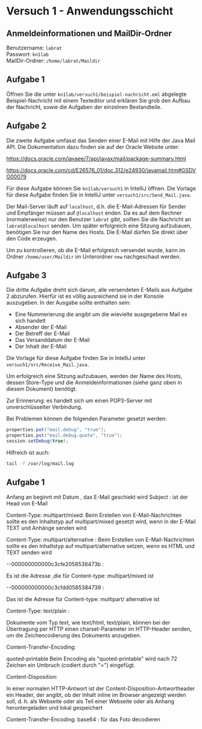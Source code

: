 # Versuch 1 - Anwendungsschicht

## Anmeldeinformationen und MailDir-Ordner

Benutzername: `labrat`<br>
Passwort: `kn1lab`<br>
MailDir-Ordner: `/home/labrat/Maildir`

## Aufgabe 1

Öffnen Sie die unter `kn1lab/versuch1/beispiel-nachricht.eml` abgelegte Beispiel-Nachricht mit einem Texteditor und erklären Sie grob den Aufbau der Nachricht, sowie die Aufgaben der einzelnen Bestandteile.

## Aufgabe 2

Die zweite Aufgabe umfasst das Senden einer E-Mail mit Hilfe der Java Mail API. Die Dokumentation dazu finden sie auf der Oracle Website unter:

<https://docs.oracle.com/javaee/7/api/javax/mail/package-summary.html>

<https://docs.oracle.com/cd/E26576_01/doc.312/e24930/javamail.htm#GSDVG00079>

Für diese Aufgabe können Sie `kn1lab/versuch1` in IntelliJ öffnen. 
Die Vorlage für diese Aufgabe finden Sie in IntelliJ unter `versuch1/src/Send_Mail.java`.

Der Mail-Server läuft auf `localhost`, d.h. die E-Mail-Adressen für Sender und Empfänger müssen auf `@localhost` enden. Da es auf dem Rechner (normalerweise) nur den Benutzer `labrat` gibt, sollten Sie die Nachricht an `labrat@localhost` senden. Um später erfolgreich eine Sitzung aufzubauen, benötigen Sie nur den Name des Hosts. Die E-Mail dürfen Sie direkt über den Code erzeugen.

Um zu kontrollieren, ob die E-Mail erfolgreich versendet wurde, kann im Ordner `/home/user/Maildir` im Unterordner `new` nachgeschaut werden. 

## Aufgabe 3

Die dritte Aufgabe dreht sich darum, alle versendeten E-Mails aus Aufgabe 2 abzurufen. Hierfür ist es völlig ausreichend sie in der Konsole auszugeben. In der Ausgabe sollte enthalten sein:

* Eine Nummerierung die angibt um die wievielte ausgegebene Mail es sich handelt
* Absender der E-Mail
* Der Betreff der E-Mail
* Das Versanddatum der E-Mail
* Der Inhalt der E-Mail

Die Vorlage für diese Aufgabe finden Sie in IntelliJ unter `versuch1/src/Receive_Mail.java`.

Um erfolgreich eine Sitzung aufzubauen, werden der Name des Hosts, dessen Store-Type und die Anmeldeinformationen (siehe ganz oben in diesem Dokument) benötigt.

Zur Erinnerung: es handelt sich um einen POP3-Server mit unverschlüsselter Verbindung.

Bei Problemen können die folgenden Parameter gesetzt werden:

```java
properties.put("mail.debug", "true");
properties.put("mail.debug.quote", "true");
session.setDebug(true);
```

Hilfreich ist auch:

```bash
tail -f /var/log/mail.log
```

## Aufgabe 1 ##

Anfang an beginnt mit  Datum , das E-Mail geschiekt wird 
 Subject : ist der Head von E-Mail 

Content-Type: multipart/mixed:  Beim Erstellen von E-Mail-Nachrichten sollte es  den Inhaltstyp auf multipart/mixed gesetzt wird, wenn in  der E-Mail  TEXT und Anhänge senden wird


Content-Type: multipart/alternative : Beim Erstellen von E-Mail-Nachrichten sollte es  den Inhaltstyp auf multipart/alternative setzen, wenn es HTML und TEXT senden wird

--000000000000c3cfe2058538473b : 

Es ist die Adresse ,die für Content-type: multipart/mixed ist 


--000000000000c3cfdd0585384739 :

 Das ist die Adresse für Content-type: multipart/ alternative ist


Content-Type: text/plain : 

Dokumente vom Typ text, wie text/html, text/plain, können bei der Übertragung per HTTP einen charset-Parameter im HTTP-Header senden, um die Zeichencodierung des Dokuments anzugeben. 

Content-Transfer-Encoding:

 quoted-printable  Beim Encoding als "quoted-printable" wird nach 72 Zeichen ein Umbruch (codiert durch "=") eingefügt.

Content-Disposition:

In einer normalen HTTP-Antwort ist der Content-Disposition-Antwortheader ein Header, der angibt, ob der Inhalt inline im Browser angezeigt werden soll, d. h. als Webseite oder als Teil einer Webseite oder als Anhang heruntergeladen und lokal gespeichert


Content-Transfer-Encoding: base64 : für das Foto decodieren 